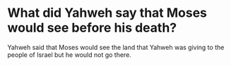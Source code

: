 # What did Yahweh say that Moses would see before his death?

Yahweh said that Moses would see the land that Yahweh was giving to the people of Israel but he would not go there.

